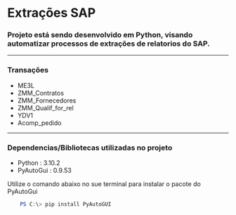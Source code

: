 # Extrações SAP

### Projeto está sendo desenvolvido em Python, visando automatizar processos de extrações de relatorios do SAP.

---
### Transações
* ME3L
* ZMM_Contratos
* ZMM_Fornecedores
* ZMM_Qualif_for_rel
* YDV1
* Acomp_pedido

---
### Dependencias/Bibliotecas utilizadas no projeto

* Python : 3.10.2
* PyAutoGui : 0.9.53
 
Utilize o comando abaixo no sue terminal para instalar o pacote do PyAutoGui

```powershell
    PS C:\> pip install PyAutoGUI
```

